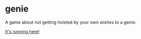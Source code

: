 genie
==================

A game about not getting hoisted by your own wishes to a genie.

[It's running here!](http://jimkang.com/genie)
